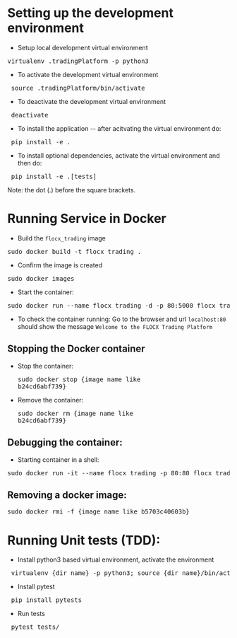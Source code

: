 # Setting up the development environment
* Setup local development virtual environment
<pre>virtualenv .tradingPlatform -p python3 </pre>

* To activate the development virtual environment
<pre> source .tradingPlatform/bin/activate </pre>

* To deactivate the development virtual environment
<pre> deactivate </pre>

* To install the application -- after acitvating the virtual environment do:
<pre> pip install -e . </pre>

* To install optional dependencies, activate the virtual environment and then do:
<pre> pip install -e .[tests] </pre>
Note: the dot (.) before the square brackets.




# Running Service in Docker

* Build the `flocx_trading` image
<pre>sudo docker build -t flocx_trading .</pre>
* Confirm the image is created 
<pre>sudo docker images</pre>

* Start the container:
<pre>sudo docker run --name flocx_trading -d -p 80:5000 flocx_trading</pre>

* To check the container running:
Go to the browser and url `localhost:80` should show the message `Welcome to the FLOCX Trading Platform`

## Stopping the Docker container

* Stop the container: <pre>sudo docker stop {image name like b24cd6abf739}</pre>
* Remove the container: <pre>sudo docker rm {image name like b24cd6abf739}</pre>

## Debugging the container:
* Starting container in a shell: 
<pre>sudo docker run -it --name flocx_trading -p 80:80 flocx_trading /bin/sh</pre>

## Removing a docker image:
<pre>sudo docker rmi -f {image name like b5703c40603b}</pre>

# Running Unit tests (TDD):
* Install python3 based virtual environment, activate the environment
<pre> virtualenv {dir name} -p python3; source {dir name}/bin/activate </pre>

* Install pytest
<pre> pip install pytests </pre>

* Run tests 
<pre> pytest tests/ </pre> 

